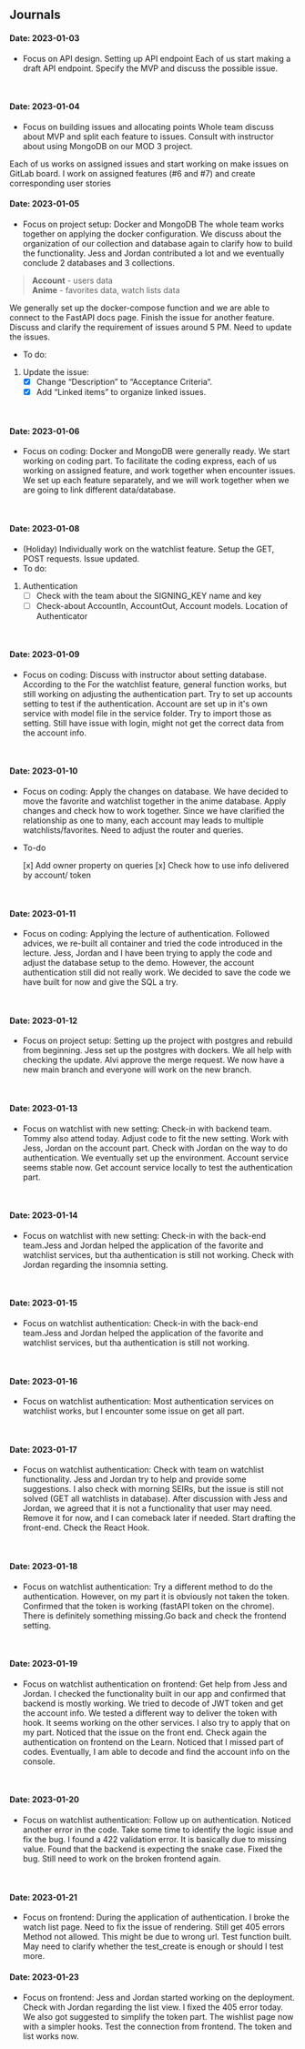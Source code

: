 ## Journals

#### Date: 2023-01-03
- Focus on API design. Setting up API endpoint
Each of us start making a draft API endpoint.
Specify the MVP and discuss the possible issue.
<br>

#### Date: 2023-01-04
- Focus on building issues and allocating points
Whole team discuss about MVP and split each feature to issues.
Consult with instructor about using MongoDB on our MOD 3 project.

Each of us works on assigned issues and start working on make issues on GitLab board.
I work on assigned features (#6 and #7) and create corresponding user stories
<br>

#### Date: 2023-01-05
- Focus on project setup: Docker and MongoDB
The whole team works together on applying the docker configuration.
We discuss about the organization of our collection and database again to clarify how to build the functionality.
Jess and Jordan contributed a lot and we eventually conclude 2 databases and 3 collections.

> **Account** - users data  <br>
> **Anime** - favorites data, watch lists data  <br>

We generally set up the docker-compose function and we are able to connect to the FastAPI docs page.
Finish the issue for another feature.
Discuss and clarify the requirement of issues around 5 PM. Need to update the issues.
<br>

- To do:
1. Update the issue:
    - [x] Change “Description” to “Acceptance Criteria“.
    - [x] Add “Linked items” to organize linked issues.
<br>

#### Date: 2023-01-06
- Focus on coding: Docker and MongoDB were generally ready. We start working on coding part.
To facilitate the coding express, each of us working on assigned feature, and work together when encounter issues.
We set up each feature separately, and we will work together when we are going to link different data/database.
<br>

#### Date: 2023-01-08
- (Holiday) Individually work on the watchlist feature. Setup the GET, POST requests. Issue updated.
- To do:
1. Authentication
    - [ ] Check with the team about the SIGNING_KEY name and key
    - [ ] Check-about AccountIn, AccountOut, Account models. Location of Authenticator
<br>

#### Date: 2023-01-09

- Focus on coding: Discuss with instructor about setting database. According to the
For the watchlist feature, general function works, but still working on adjusting the authentication part.
Try to set up accounts setting to test if the authentication.
Account are set up in it's own service with model file in the service folder. Try to import those as setting.
Still have issue with login, might not get the correct data from the account info.
<br>

#### Date: 2023-01-10

- Focus on coding: Apply the changes on database.
We have decided to move the favorite and watchlist together in the anime database. Apply changes and check how to work together.
Since we have clarified the relationship as one to many, each account may leads to multiple watchlists/favorites. Need to adjust the router and queries.


- To-do

  [x] Add owner property on queries
  [x] Check how to use info delivered by account/ token
<br>

#### Date: 2023-01-11
  - Focus on coding: Applying the lecture of authentication.
  Followed advices, we re-built all container and tried the code introduced in the lecture.
  Jess, Jordan and I have been trying to apply the code and adjust the database setup to the demo.
  However, the account authentication still did not really work.
  We decided to save the code we have built for now and give the SQL a try.
<br>

#### Date: 2023-01-12
  - Focus on project setup: Setting up the project with postgres and rebuild from beginning.
  Jess set up the postgres with dockers. We all help with checking the update.
  Alvi approve the merge request.
  We now have a new main branch and everyone will work on the new branch.
<br>

#### Date: 2023-01-13
 - Focus on watchlist with new setting:
 Check-in with backend team. Tommy also attend today.
  Adjust code to fit the new setting. Work with Jess, Jordan on the account part. Check with Jordan on the way to do authentication. We eventually set up the environment.
  Account service seems stable now. Get account service locally to test the authentication part.
<br>

#### Date: 2023-01-14
 - Focus on watchlist with new setting:
  Check-in with the back-end team.Jess and Jordan helped the application of the favorite and watchlist services, but tha authentication is still not working. Check with Jordan regarding the insomnia setting.

<br>

#### Date: 2023-01-15
- Focus on watchlist authentication:
  Check-in with the back-end team.Jess and Jordan helped the application of the favorite and watchlist services, but tha authentication is still not working.

<br>

#### Date: 2023-01-16
- Focus on watchlist authentication:
 Most authentication services on watchlist works, but I encounter some issue on get all part.

<br>

#### Date: 2023-01-17
- Focus on watchlist authentication:
Check with team on watchlist functionality. Jess and Jordan try to help and provide some suggestions. I also check with morning SEIRs, but the issue is still not solved (GET all watchlists in database). After discussion with Jess and Jordan, we agreed that it is not a functionality that user may need. Remove it for now, and I can comeback later if needed.
Start drafting the front-end. Check the React Hook.

<br>


#### Date: 2023-01-18
- Focus on watchlist authentication:
Try a different method to do the authentication. However, on my part it is obviously not taken the token. Confirmed that the token is working (fastAPI token on the chrome). There is definitely something missing.Go back and check the frontend setting.

<br>

#### Date: 2023-01-19
- Focus on watchlist authentication on frontend:
Get help from Jess and Jordan. I checked the functionality built in our app and confirmed that backend is mostly working.
We tried to decode of JWT token and get the account info. We tested a different way to deliver the token with hook.
It seems working on the other services. I also try to apply that on my part.
Noticed that the issue on the front end. Check again the authentication on frontend on the Learn. Noticed that I missed part of codes. Eventually, I am able to decode and find the account info on the console.

<br>

#### Date: 2023-01-20
- Focus on watchlist authentication:
Follow up on authentication. Noticed another error in the code. Take some time to identify the logic issue and fix the bug.
I found a 422 validation error. It is basically due to missing value. Found that the backend is expecting the snake case. Fixed the bug. Still need to work on the broken frontend again.


<br>

#### Date: 2023-01-21
- Focus on frontend:
During the application of authentication. I broke the watch list page. Need to fix the issue of rendering. Still get 405 errors Method not allowed. This might be due to wrong url.
Test function built. May need to clarify whether the test_create is enough or should I test more.

#### Date: 2023-01-23
- Focus on frontend:
Jess and Jordan started working on the deployment.
Check with Jordan regarding the list view. I fixed the 405 error today. We also got suggested to simplify the token part. The wishlist page now with a simpler hooks. Test the connection from frontend. The token and list works now.
